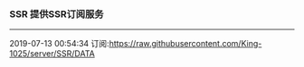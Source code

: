 ### SSR 提供SSR订阅服务
---
2019-07-13 00:54:34 订阅:https://raw.githubusercontent.com/King-1025/server/SSR/DATA
